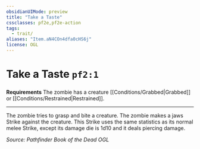 ```yaml
---
obsidianUIMode: preview
title: "Take a Taste"
cssclasses: pf2e,pf2e-action
tags:
  - trait/
aliases: "Item.aN4COn4dfa0cHS6j"
license: OGL
---
```

# Take a Taste `pf2:1`

### 






**Requirements** The zombie has a creature [[Conditions/Grabbed|Grabbed]] or [[Conditions/Restrained|Restrained]].

* * *

The zombie tries to grasp and bite a creature. The zombie makes a jaws Strike against the creature. This Strike uses the same statistics as its normal melee Strike, except its damage die is 1d10 and it deals piercing damage.

*Source: Pathfinder Book of the Dead*
*OGL*